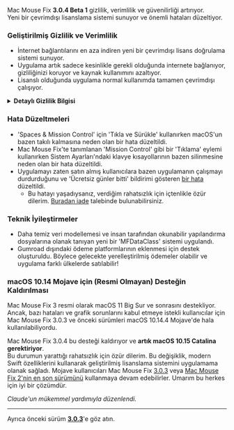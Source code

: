Mac Mouse Fix **3.0.4 Beta 1** gizlilik, verimlilik ve güvenilirliği artırıyor.\
Yeni bir çevrimdışı lisanslama sistemi sunuyor ve önemli hataları düzeltiyor.

### Geliştirilmiş Gizlilik ve Verimlilik

- İnternet bağlantılarını en aza indiren yeni bir çevrimdışı lisans doğrulama sistemi sunuyor.
- Uygulama artık sadece kesinlikle gerekli olduğunda internete bağlanıyor, gizliliğinizi koruyor ve kaynak kullanımını azaltıyor.
- Lisanslı olduğunda uygulama normal kullanımda tamamen çevrimdışı çalışıyor.

<details>
<summary><b>Detaylı Gizlilik Bilgisi</b></summary>
Önceki sürümler her başlatıldığında lisansları çevrimiçi doğruluyordu ve bu da üçüncü taraf sunucularının (GitHub ve Gumroad) bağlantı kayıtlarını saklamasına olanak tanıyordu. Yeni sistem gereksiz bağlantıları ortadan kaldırıyor – ilk lisans aktivasyonundan sonra, sadece yerel lisans verileri bozulduğunda internete bağlanıyor.
<br><br>
Şahsen hiçbir kullanıcı davranışı tarafımdan kaydedilmedi, ancak önceki sistem teorik olarak üçüncü taraf sunucularının IP adreslerini ve bağlantı zamanlarını kaydetmesine izin veriyordu. Gumroad ayrıca lisans anahtarınızı kaydedebilir ve potansiyel olarak Mac Mouse Fix'i satın aldığınızda kaydettiği kişisel bilgilerle ilişkilendirebilirdi.
<br><br>
Orijinal lisanslama sistemini oluştururken bu ince gizlilik sorunlarını düşünmemiştim, ama artık Mac Mouse Fix mümkün olduğunca gizli ve internet bağlantısız!
<br><br>
Ayrıca <a href=https://gumroad.com/privacy>Gumroad'un gizlilik politikasına</a> ve benim bu <a href=https://github.com/noah-nuebling/mac-mouse-fix/issues/976#issuecomment-2140955801>GitHub yorumuma</a> bakın.

</details>

### Hata Düzeltmeleri

- 'Spaces & Mission Control' için 'Tıkla ve Sürükle' kullanırken macOS'un bazen takılı kalmasına neden olan bir hata düzeltildi.
- Mac Mouse Fix'te tanımlanan 'Mission Control' gibi bir 'Tıklama' eylemi kullanırken Sistem Ayarları'ndaki klavye kısayollarının bazen silinmesine neden olan bir hata düzeltildi.
- Uygulamayı zaten satın almış kullanıcılara bazen uygulamanın çalışmayı durdurduğunu ve 'Ücretsiz günler bitti' bildirimi gösteren [bir hata](https://github.com/noah-nuebling/mac-mouse-fix/issues?q=state%3Aopen%20label%3A%22%27Free%20days%20are%20over%27%20bug%22) düzeltildi.
    - Bu hatayı yaşadıysanız, verdiğim rahatsızlık için içtenlikle özür dilerim. [Buradan iade](https://redirect.macmousefix.com/?message=&target=mmf-apply-for-refund) talebinde bulunabilirsiniz.

### Teknik İyileştirmeler

- Daha temiz veri modellemesi ve insan tarafından okunabilir yapılandırma dosyalarına olanak tanıyan yeni bir 'MFDataClass' sistemi uygulandı.
- Gumroad dışındaki ödeme platformlarının eklenmesi için destek oluşturuldu. Böylece gelecekte yerelleştirilmiş ödemeler olabilir ve uygulama farklı ülkelerde satılabilir!

### macOS 10.14 Mojave için (Resmi Olmayan) Desteğin Kaldırılması

Mac Mouse Fix 3 resmi olarak macOS 11 Big Sur ve sonrasını destekliyor. Ancak, bazı hataları ve grafik sorunlarını kabul etmeye istekli kullanıcılar için Mac Mouse Fix 3.0.3 ve önceki sürümleri macOS 10.14.4 Mojave'de hala kullanılabiliyordu.

Mac Mouse Fix 3.0.4 bu desteği kaldırıyor ve **artık macOS 10.15 Catalina gerektiriyor**. \
Bu durumun yarattığı rahatsızlık için özür dilerim. Bu değişiklik, modern Swift özelliklerini kullanarak geliştirilmiş lisanslama sistemini uygulamama olanak sağladı. Mojave kullanıcıları Mac Mouse Fix [3.0.3](https://github.com/noah-nuebling/mac-mouse-fix/releases/tag/3.0.3) veya [Mac Mouse Fix 2'nin en son sürümünü](https://redirect.macmousefix.com/?target=mmf2-latest) kullanmaya devam edebilirler. Umarım bu herkes için iyi bir çözümdür.

*Claude'un mükemmel yardımıyla düzenlendi.*

---

Ayrıca önceki sürüm [**3.0.3**](https://github.com/noah-nuebling/mac-mouse-fix/releases/tag/3.0.3)'e göz atın.